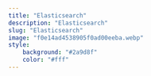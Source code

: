 ```yaml
---
title: "Elasticsearch"
description: "Elasticsearch"
slug: "Elasticsearch"
image: "f0e14ad4538905f0ad00eeba.webp"
style:
    background: "#2a9d8f"
    color: "#fff"
---
```

